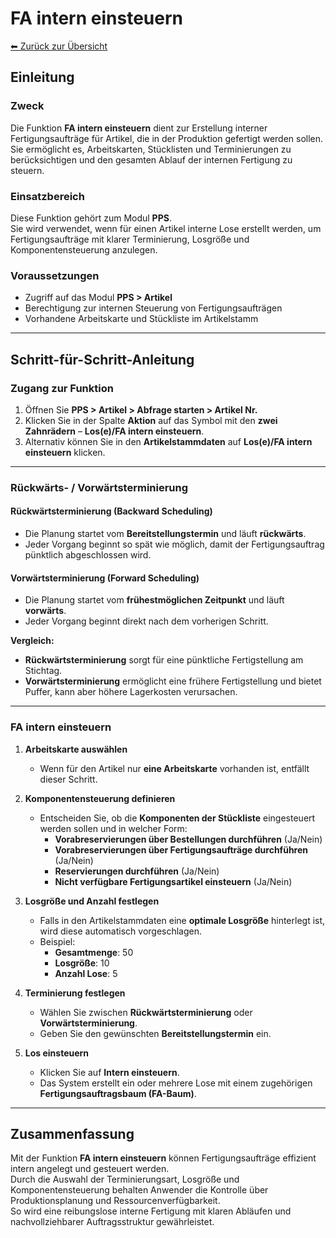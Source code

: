 # FA intern einsteuern
[⬅ Zurück zur Übersicht](../index.md)
## Einleitung

### Zweck  
Die Funktion **FA intern einsteuern** dient zur Erstellung interner Fertigungsaufträge für Artikel, die in der Produktion gefertigt werden sollen.  
Sie ermöglicht es, Arbeitskarten, Stücklisten und Terminierungen zu berücksichtigen und den gesamten Ablauf der internen Fertigung zu steuern.  

### Einsatzbereich  
Diese Funktion gehört zum Modul **PPS**.  
Sie wird verwendet, wenn für einen Artikel interne Lose erstellt werden, um Fertigungsaufträge mit klarer Terminierung, Losgröße und Komponentensteuerung anzulegen.  

### Voraussetzungen  
- Zugriff auf das Modul **PPS > Artikel**  
- Berechtigung zur internen Steuerung von Fertigungsaufträgen  
- Vorhandene Arbeitskarte und Stückliste im Artikelstamm  

---

## Schritt-für-Schritt-Anleitung

### Zugang zur Funktion  
1. Öffnen Sie **PPS > Artikel > Abfrage starten > Artikel Nr.**  
2. Klicken Sie in der Spalte **Aktion** auf das Symbol mit den **zwei Zahnrädern** – **Los(e)/FA intern einsteuern**.  
3. Alternativ können Sie in den **Artikelstammdaten** auf **Los(e)/FA intern einsteuern** klicken.  
---

### Rückwärts- / Vorwärtsterminierung  
#### Rückwärtsterminierung (Backward Scheduling)  
- Die Planung startet vom **Bereitstellungstermin** und läuft **rückwärts**.  
- Jeder Vorgang beginnt so spät wie möglich, damit der Fertigungsauftrag pünktlich abgeschlossen wird.  

#### Vorwärtsterminierung (Forward Scheduling)  
- Die Planung startet vom **frühestmöglichen Zeitpunkt** und läuft **vorwärts**.  
- Jeder Vorgang beginnt direkt nach dem vorherigen Schritt.  

**Vergleich:**  
- **Rückwärtsterminierung** sorgt für eine pünktliche Fertigstellung am Stichtag.  
- **Vorwärtsterminierung** ermöglicht eine frühere Fertigstellung und bietet Puffer, kann aber höhere Lagerkosten verursachen.  

---

### FA intern einsteuern  

1. **Arbeitskarte auswählen**  
   - Wenn für den Artikel nur **eine Arbeitskarte** vorhanden ist, entfällt dieser Schritt.  

2. **Komponentensteuerung definieren**  
   - Entscheiden Sie, ob die **Komponenten der Stückliste** eingesteuert werden sollen und in welcher Form:  
     - **Vorabreservierungen über Bestellungen durchführen** (Ja/Nein)  
     - **Vorabreservierungen über Fertigungsaufträge durchführen** (Ja/Nein)  
     - **Reservierungen durchführen** (Ja/Nein)  
     - **Nicht verfügbare Fertigungsartikel einsteuern** (Ja/Nein)  

3. **Losgröße und Anzahl festlegen**  
   - Falls in den Artikelstammdaten eine **optimale Losgröße** hinterlegt ist, wird diese automatisch vorgeschlagen.  
   - Beispiel:  
     - **Gesamtmenge**: 50  
     - **Losgröße**: 10  
     - **Anzahl Lose**: 5  

4. **Terminierung festlegen**  
   - Wählen Sie zwischen **Rückwärtsterminierung** oder **Vorwärtsterminierung**.  
   - Geben Sie den gewünschten **Bereitstellungstermin** ein.  

5. **Los einsteuern**  
   - Klicken Sie auf **Intern einsteuern**.  
   - Das System erstellt ein oder mehrere Lose mit einem zugehörigen **Fertigungsauftragsbaum (FA-Baum)**.  

---

## Zusammenfassung  

Mit der Funktion **FA intern einsteuern** können Fertigungsaufträge effizient intern angelegt und gesteuert werden.  
Durch die Auswahl der Terminierungsart, Losgröße und Komponentensteuerung behalten Anwender die Kontrolle über Produktionsplanung und Ressourcenverfügbarkeit.  
So wird eine reibungslose interne Fertigung mit klaren Abläufen und nachvollziehbarer Auftragsstruktur gewährleistet.  